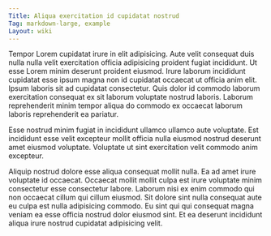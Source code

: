 ```yaml
---
Title: Aliqua exercitation id cupidatat nostrud
Tag: markdown-large, example
Layout: wiki
---
```

Tempor Lorem cupidatat irure in elit adipisicing. Aute velit consequat duis nulla nulla velit exercitation officia adipisicing proident fugiat incididunt. Ut esse Lorem minim deserunt proident eiusmod. Irure laborum incididunt cupidatat esse ipsum magna non id cupidatat occaecat ut officia anim elit. Ipsum laboris sit ad cupidatat consectetur. Quis dolor id commodo laborum exercitation consequat ex sit laborum voluptate nostrud laboris. Laborum reprehenderit minim tempor aliqua do commodo ex occaecat laborum laboris reprehenderit ea pariatur.

Esse nostrud minim fugiat in incididunt ullamco ullamco aute voluptate. Est incididunt esse velit excepteur mollit officia nulla eiusmod nostrud deserunt amet eiusmod voluptate. Voluptate ut sint exercitation velit commodo anim excepteur.

Aliquip nostrud dolore esse aliqua consequat mollit nulla. Ea ad amet irure voluptate id occaecat. Occaecat mollit mollit culpa est irure voluptate minim consectetur esse consectetur labore. Laborum nisi ex enim commodo qui non occaecat cillum qui cillum eiusmod. Sit dolore sint nulla consequat aute eu culpa est nulla adipisicing commodo. Eu sint qui qui consequat magna veniam ea esse officia nostrud dolor eiusmod sint. Et ea deserunt incididunt aliqua irure nostrud cupidatat adipisicing velit.